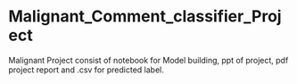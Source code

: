 # Malignant_Comment_classifier_Project
Malignant Project consist of notebook for Model building, ppt of project, pdf project report  and .csv for predicted label.
